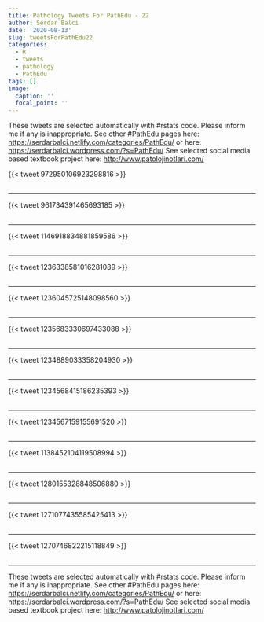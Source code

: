 ```yaml
---
title: Pathology Tweets For PathEdu - 22
author: Serdar Balci
date: '2020-08-13'
slug: tweetsForPathEdu22
categories:
  - R
  - tweets
  - pathology
  - PathEdu
tags: []
image:
  caption: ''
  focal_point: ''
---
```



These tweets are selected automatically with #rstats code. Please inform me if any is inappropriate.
See other #PathEdu pages here: https://serdarbalci.netlify.com/categories/PathEdu/  or here: https://serdarbalci.wordpress.com/?s=PathEdu/ 
See selected social media based textbook project here: http://www.patolojinotlari.com/

{{< tweet 972950106923298816 >}}
<br>
<br>
<hr>
{{< tweet 961734391465693185 >}}
<br>
<br>
<hr>
{{< tweet 1146918834881859586 >}}
<br>
<br>
<hr>
{{< tweet 1236338581016281089 >}}
<br>
<br>
<hr>
{{< tweet 1236045725148098560 >}}
<br>
<br>
<hr>
{{< tweet 1235683330697433088 >}}
<br>
<br>
<hr>
{{< tweet 1234889033358204930 >}}
<br>
<br>
<hr>
{{< tweet 1234568415186235393 >}}
<br>
<br>
<hr>
{{< tweet 1234567159155691520 >}}
<br>
<br>
<hr>
{{< tweet 1138452104119508994 >}}
<br>
<br>
<hr>
{{< tweet 1280155328848506880 >}}
<br>
<br>
<hr>
{{< tweet 1271077435585425413 >}}
<br>
<br>
<hr>
{{< tweet 1270746822215118849 >}}
<br>
<br>
<hr>


These tweets are selected automatically with #rstats code. Please inform me if any is inappropriate.
See other #PathEdu pages here: https://serdarbalci.netlify.com/categories/PathEdu/  or here: https://serdarbalci.wordpress.com/?s=PathEdu/ 
See selected social media based textbook project here: http://www.patolojinotlari.com/
